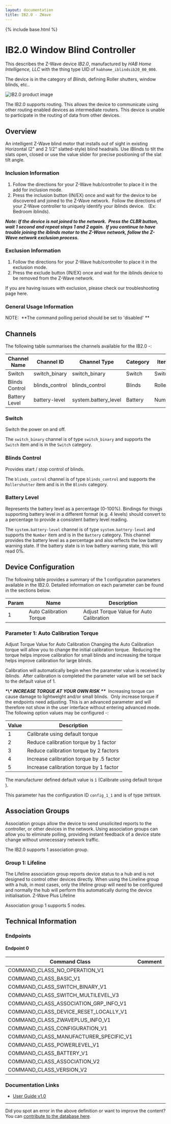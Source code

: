 ```yaml
---
layout: documentation
title: IB2.0 - ZWave
---
```


{% include base.html %}

# IB2.0 Window Blind Controller
This describes the Z-Wave device *IB2.0*, manufactured by *HAB Home Intelligence, LLC* with the thing type UID of ```habhome_iblindsib20_00_000```.

The device is in the category of *Blinds*, defining Roller shutters, window blinds, etc..

![IB2.0 product image](https://opensmarthouse.org/zwavedatabase/1073/image/)


The IB2.0 supports routing. This allows the device to communicate using other routing enabled devices as intermediate routers.  This device is unable to participate in the routing of data from other devices.

## Overview

An intelligent Z-Wave blind motor that installs out of sight in existing Horizontal (2" and 2 1/2" slatted-style) blind headrails. Use iBlinds to tilt the slats open, closed or use the value slider for precise positioning of the slat tilt angle.

### Inclusion Information

  1. Follow the directions for your Z-Wave hub/controller to place it in the add for inclusion mode.
  2. Press the inclusion button (IN/EX) once and wait for the device to be discovered and joined to the Z-Wave network.  Follow the directions of your Z-Wave controller to uniquely identify your iblinds device.   (Ex: Bedroom iblinds).

**_Note: If the device is not joined to the network.  Press the CLBR button, wait 1 second and repeat steps 1 and 2 again.  If you continue to have trouble joining the iblinds motor to the Z-Wave network, follow the Z-Wave network exclusion process._**

### Exclusion Information

  1. Follow the directions for your Z-Wave hub/controller to place it in the exclusion mode.
  2. Press the exclude button (IN/EX) once and wait for the iblinds device to be removed from the Z-Wave network.

If you are having issues with exclusion, please check our troubleshooting page here.

### General Usage Information

NOTE:  **The command polling period should be set to 'disabled' **

## Channels

The following table summarises the channels available for the IB2.0 -:

| Channel Name | Channel ID | Channel Type | Category | Item Type |
|--------------|------------|--------------|----------|-----------|
| Switch | switch_binary | switch_binary | Switch | Switch | 
| Blinds Control | blinds_control | blinds_control | Blinds | Rollershutter | 
| Battery Level | battery-level | system.battery_level | Battery | Number |

### Switch
Switch the power on and off.

The ```switch_binary``` channel is of type ```switch_binary``` and supports the ```Switch``` item and is in the ```Switch``` category.

### Blinds Control
Provides start / stop control of blinds.

The ```blinds_control``` channel is of type ```blinds_control``` and supports the ```Rollershutter``` item and is in the ```Blinds``` category.

### Battery Level
Represents the battery level as a percentage (0-100%). Bindings for things supporting battery level in a different format (e.g. 4 levels) should convert to a percentage to provide a consistent battery level reading.

The ```system.battery-level``` channel is of type ```system.battery-level``` and supports the ```Number``` item and is in the ```Battery``` category.
This channel provides the battery level as a percentage and also reflects the low battery warning state. If the battery state is in low battery warning state, this will read 0%.


## Device Configuration

The following table provides a summary of the 1 configuration parameters available in the IB2.0.
Detailed information on each parameter can be found in the sections below.

| Param | Name  | Description |
|-------|-------|-------------|
| 1 | Auto Calibration Torque | Adjust Torque Value for Auto Calibration |

### Parameter 1: Auto Calibration Torque

Adjust Torque Value for Auto Calibration
Changing the Auto Calibration torque will allow you to change the initial calibration torque.  Reducing the torque helps improve calibration for small blinds and increasing the torque helps improve calibration for large blinds. 

Calibration will automatically begin when the parameter value is received by iblinds.  After calibration is completed the parameter value will be set back to the default value of 1. 

**\*\\*\* INCREASE TORQUE AT YOUR OWN RISK \*\****  Increasing torque can cause damage to lightweight and/or small blinds.  Only increase torque if the endpoints need adjusting. This is an advanced parameter and will therefore not show in the user interface without entering advanced mode.
The following option values may be configured -:

| Value  | Description |
|--------|-------------|
| 1 | Calibrate using default torque |
| 2 | Reduce calibration torque by 1 factor |
| 3 | Reduce calibration torque by 2 factors |
| 4 | Increase calibration torque by .5 factor |
| 5 | Increase calibration torque by 1 factor |

The manufacturer defined default value is ```1``` (Calibrate using default torque ).

This parameter has the configuration ID ```config_1_1``` and is of type ```INTEGER```.


## Association Groups

Association groups allow the device to send unsolicited reports to the controller, or other devices in the network. Using association groups can allow you to eliminate polling, providing instant feedback of a device state change without unnecessary network traffic.

The IB2.0 supports 1 association group.

### Group 1: Lifeline

The Lifeline association group reports device status to a hub and is not designed to control other devices directly. When using the Lineline group with a hub, in most cases, only the lifeline group will need to be configured and normally the hub will perform this automatically during the device initialisation.
Z-Wave Plus Lifeline

Association group 1 supports 5 nodes.

## Technical Information

### Endpoints

#### Endpoint 0

| Command Class | Comment |
|---------------|---------|
| COMMAND_CLASS_NO_OPERATION_V1| |
| COMMAND_CLASS_BASIC_V1| |
| COMMAND_CLASS_SWITCH_BINARY_V1| |
| COMMAND_CLASS_SWITCH_MULTILEVEL_V3| |
| COMMAND_CLASS_ASSOCIATION_GRP_INFO_V1| |
| COMMAND_CLASS_DEVICE_RESET_LOCALLY_V1| |
| COMMAND_CLASS_ZWAVEPLUS_INFO_V1| |
| COMMAND_CLASS_CONFIGURATION_V1| |
| COMMAND_CLASS_MANUFACTURER_SPECIFIC_V1| |
| COMMAND_CLASS_POWERLEVEL_V1| |
| COMMAND_CLASS_BATTERY_V1| |
| COMMAND_CLASS_ASSOCIATION_V2| |
| COMMAND_CLASS_VERSION_V2| |

### Documentation Links

* [User Guide v1.0](https://opensmarthouse.org/zwavedatabase/1073/User-Guide-v1-0.pdf)

---

Did you spot an error in the above definition or want to improve the content?
You can [contribute to the database here](https://opensmarthouse.org/zwavedatabase/1073).
